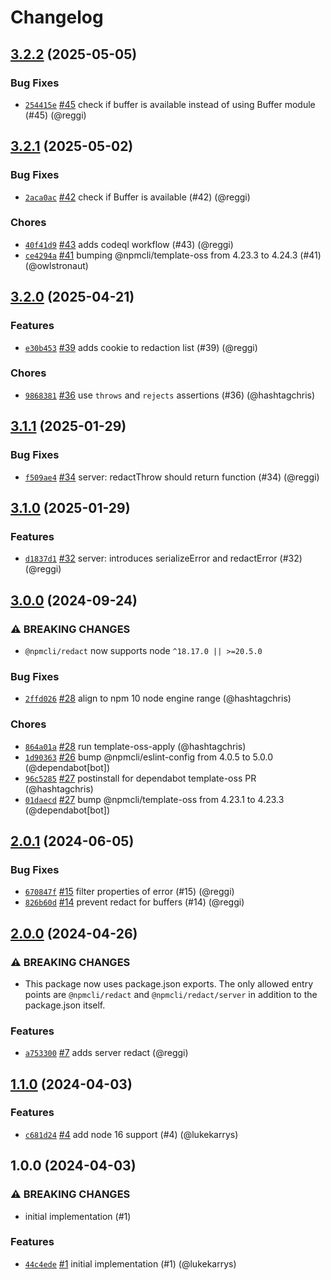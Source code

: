 # Changelog

## [3.2.2](https://github.com/npm/redact/compare/v3.2.1...v3.2.2) (2025-05-05)
### Bug Fixes
* [`254415e`](https://github.com/npm/redact/commit/254415e161a42d8d7691cd0abbf8069b7da2ca73) [#45](https://github.com/npm/redact/pull/45) check if buffer is available instead of using Buffer module (#45) (@reggi)

## [3.2.1](https://github.com/npm/redact/compare/v3.2.0...v3.2.1) (2025-05-02)
### Bug Fixes
* [`2aca0ac`](https://github.com/npm/redact/commit/2aca0ac6ed9f4ce2090b3780ceba2786d1d920df) [#42](https://github.com/npm/redact/pull/42) check if Buffer is available (#42) (@reggi)
### Chores
* [`40f41d9`](https://github.com/npm/redact/commit/40f41d969a50bb2918aeb149cea74c69c3c68111) [#43](https://github.com/npm/redact/pull/43) adds codeql workflow (#43) (@reggi)
* [`ce4294a`](https://github.com/npm/redact/commit/ce4294a8b971930fe69bb313f22d47523c9090a4) [#41](https://github.com/npm/redact/pull/41) bumping @npmcli/template-oss from 4.23.3 to 4.24.3 (#41) (@owlstronaut)

## [3.2.0](https://github.com/npm/redact/compare/v3.1.1...v3.2.0) (2025-04-21)
### Features
* [`e30b453`](https://github.com/npm/redact/commit/e30b453db65dcf450242b5a187a9d78f2bc049fa) [#39](https://github.com/npm/redact/pull/39) adds cookie to redaction list (#39) (@reggi)
### Chores
* [`9868381`](https://github.com/npm/redact/commit/98683815f691bf135cf2da78ce51a88b1926559b) [#36](https://github.com/npm/redact/pull/36) use `throws` and `rejects` assertions (#36) (@hashtagchris)

## [3.1.1](https://github.com/npm/redact/compare/v3.1.0...v3.1.1) (2025-01-29)
### Bug Fixes
* [`f509ae4`](https://github.com/npm/redact/commit/f509ae42be6479339335b4dfcd1c62ea11c92b3c) [#34](https://github.com/npm/redact/pull/34) server: redactThrow should return function (#34) (@reggi)

## [3.1.0](https://github.com/npm/redact/compare/v3.0.0...v3.1.0) (2025-01-29)
### Features
* [`d1837d1`](https://github.com/npm/redact/commit/d1837d1679fcf6634b087ffeed339c2efb858604) [#32](https://github.com/npm/redact/pull/32) server: introduces serializeError and redactError (#32) (@reggi)

## [3.0.0](https://github.com/npm/redact/compare/v2.0.1...v3.0.0) (2024-09-24)
### ⚠️ BREAKING CHANGES
* `@npmcli/redact` now supports node `^18.17.0 || >=20.5.0`
### Bug Fixes
* [`2ffd026`](https://github.com/npm/redact/commit/2ffd0267784c28cfa3564ea9ab1667b88b3fe843) [#28](https://github.com/npm/redact/pull/28) align to npm 10 node engine range (@hashtagchris)
### Chores
* [`864a01a`](https://github.com/npm/redact/commit/864a01a470ceed8f9ea6e19ab8c387fba9442dd2) [#28](https://github.com/npm/redact/pull/28) run template-oss-apply (@hashtagchris)
* [`1d90363`](https://github.com/npm/redact/commit/1d903634b257fc73e8703d6dd8d668e7ff3e7d3e) [#26](https://github.com/npm/redact/pull/26) bump @npmcli/eslint-config from 4.0.5 to 5.0.0 (@dependabot[bot])
* [`96c5285`](https://github.com/npm/redact/commit/96c5285bd08c2228922b712ab1a5d57c38fcf22e) [#27](https://github.com/npm/redact/pull/27) postinstall for dependabot template-oss PR (@hashtagchris)
* [`01daecd`](https://github.com/npm/redact/commit/01daecd5e14650831416ea342b8e3094efb03f8f) [#27](https://github.com/npm/redact/pull/27) bump @npmcli/template-oss from 4.23.1 to 4.23.3 (@dependabot[bot])

## [2.0.1](https://github.com/npm/redact/compare/v2.0.0...v2.0.1) (2024-06-05)

### Bug Fixes

* [`670847f`](https://github.com/npm/redact/commit/670847f25fbbd6780f42d09d36ecc9c6bb68ec9f) [#15](https://github.com/npm/redact/pull/15) filter properties of error (#15) (@reggi)
* [`826b60d`](https://github.com/npm/redact/commit/826b60d6fc76ff4bdbb80dcaf203c8824574b340) [#14](https://github.com/npm/redact/pull/14) prevent redact for buffers (#14) (@reggi)

## [2.0.0](https://github.com/npm/redact/compare/v1.1.0...v2.0.0) (2024-04-26)

### ⚠️ BREAKING CHANGES

* This package now uses package.json exports. The only allowed entry points are `@npmcli/redact` and `@npmcli/redact/server` in addition to the package.json itself.

### Features

* [`a753300`](https://github.com/npm/redact/commit/a75330078fd7f90f94ddc1badd91e4f6904444f9) [#7](https://github.com/npm/redact/pull/7) adds server redact (@reggi)

## [1.1.0](https://github.com/npm/redact/compare/v1.0.0...v1.1.0) (2024-04-03)

### Features

* [`c681d24`](https://github.com/npm/redact/commit/c681d2469583aae4e505e4c1ac16ae48e314093b) [#4](https://github.com/npm/redact/pull/4) add node 16 support (#4) (@lukekarrys)

## 1.0.0 (2024-04-03)

### ⚠️ BREAKING CHANGES

* initial implementation (#1)

### Features

* [`44c4ede`](https://github.com/npm/redact/commit/44c4ede1900e2376c0eb2d68cc088f4c24083627) [#1](https://github.com/npm/redact/pull/1) initial implementation (#1) (@lukekarrys)
